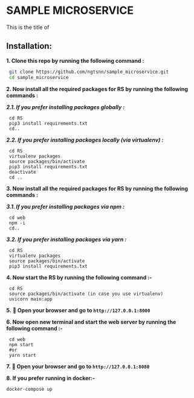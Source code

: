 # SAMPLE MICROSERVICE
This is the title of 

## Installation:

**1. Clone this repo by running the following command :**

```bash
 git clone https://github.com/ngtsnn/sample_microservice.git
 cd sample_microservice
```

**2. Now install all the required packages for RS by running the following commands :**

***2.1. If you prefer installing packages globally :***
```
 cd RS
 pip3 install requirements.txt
 cd..
```

***2.2. If you prefer installing packages locally (via virtualenv) :***
```
 cd RS
 virtualenv packages
 source packages/bin/activate
 pip3 install requirements.txt
 deactivate
 cd ..
```

**3. Now install all the required packages for RS by running the following commands :**

***3.1. If you prefer installing packages via npm :***
```
 cd web
 npm -i
 cd..
```

***3.2. If you prefer installing packages via yarn :***
```
 cd RS
 virtualenv packages
 source packages/bin/activate
 pip3 install requirements.txt

```


**4. Now start the RS by running the following command :-**

```
 cd RS
 source packages/bin/activate (in case you use virtualenv)
 uvicorn main:app
```

**5.** **🎉 Open your browser and go to `http://127.0.0.1:8000`**

**6. Now open new terminal and start the web server by running the following command :-**

```
 cd web
 npm start
 #or
 yarn start
```

**7.** **🎉 Open your browser and go to `http://127.0.0.1:8080`**

**8. If you prefer running in docker:-**
```
docker-compose up
```
